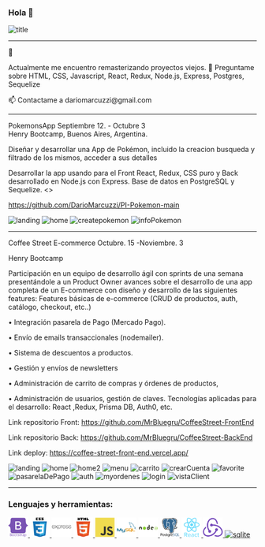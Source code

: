 ### Hola 👋

<img src="https://res.cloudinary.com/dmpqjroj5/image/upload/v1667862281/imagenes%20Proyecto%20final%20henry/Dario_Marcuzzi_k6net1.png" alt="title">


<hr>
🔭 <p>Actualmente me encuentro remasterizando proyectos viejos.
💬 Preguntame sobre HTML, CSS, Javascript, React, Redux, Node.js, Express, Postgres, Sequelize</p>
📫 Contactame a dariomarcuzzi@gmail.com
</a>

<hr>

PokemonsApp				Septiembre 12. - Octubre 3  
Henry Bootcamp, Buenos Aires, Argentina.  

Diseñar y desarrollar una App de Pokémon, incluido la creacion busqueda y filtrado de los mismos, acceder a sus detalles 

Desarrollar la app usando para el Front React, Redux, CSS puro y Back desarrollado en Node.js con Express. Base de datos en PostgreSQL y Sequelize. 
<>

https://github.com/DarioMarcuzzi/PI-Pokemon-main
<p>
<img src="https://res.cloudinary.com/dmpqjroj5/image/upload/v1667863505/imagenes%20Proyecto%20final%20henry/proyecto%20PI%20pokemons/landing_izg8qw.png" width="200" alt="landing" >
<img src="https://res.cloudinary.com/dmpqjroj5/image/upload/v1667863512/imagenes%20Proyecto%20final%20henry/proyecto%20PI%20pokemons/home_vgcpea.png" width="200" alt="home">
<img src="https://res.cloudinary.com/dmpqjroj5/image/upload/v1667863519/imagenes%20Proyecto%20final%20henry/proyecto%20PI%20pokemons/create_POkemon_nvq1uz.png" width="200" alt="createpokemon" >
<img src="https://res.cloudinary.com/dmpqjroj5/image/upload/v1667863508/imagenes%20Proyecto%20final%20henry/proyecto%20PI%20pokemons/info_pokemon_znrsr6.png" width="200" alt="infoPokemon" >
</p>
<hr>

Coffee Street E-commerce 		Octubre. 15  -Noviembre. 3 

Henry Bootcamp

 Participación en un equipo de desarrollo ágil con sprints de una semana presentándole a un Product Owner avances sobre el desarrollo de una app completa de un E-commerce con diseño y desarrollo de las siguientes features: Features básicas de e-commerce (CRUD de productos, auth, catálogo, checkout, etc..) 

• Integración pasarela de Pago (Mercado Pago). 

• Envío de emails transaccionales (nodemailer). 

• Sistema de descuentos a productos. 

• Gestión y envíos de newsletters 

• Administración de carrito de compras y órdenes de productos, 

• Administración de usuarios, gestión de claves. Tecnologías aplicadas para el desarrollo: React ,Redux, Prisma DB, Auth0, etc. 

Link repositorio Front: https://github.com/MrBluegru/CoffeeStreet-FrontEnd

Link repositorio Back:  https://github.com/MrBluegru/CoffeeStreet-BackEnd

Link deploy: https://coffee-street-front-end.vercel.app/ 
<p>
<img src="https://res.cloudinary.com/dmpqjroj5/image/upload/v1667864545/imagenes%20Proyecto%20final%20henry/landing_page_caoraj.png" width="200" alt="landing" >
<img src="https://res.cloudinary.com/dmpqjroj5/image/upload/v1667864527/imagenes%20Proyecto%20final%20henry/home1_ds1pj3.png" width="200" alt="home" >
<img src="https://res.cloudinary.com/dmpqjroj5/image/upload/v1667864501/imagenes%20Proyecto%20final%20henry/home_2_wgkl9f.png" width="200" alt="home2" >
<img src="https://res.cloudinary.com/dmpqjroj5/image/upload/v1667864517/imagenes%20Proyecto%20final%20henry/menu_yquzoo.png" width="200" alt="menu" >
<img src="https://res.cloudinary.com/dmpqjroj5/image/upload/v1667864514/imagenes%20Proyecto%20final%20henry/carrito_cliente_s5qfpc.png" width="200" alt="carrito" >
<img src="https://res.cloudinary.com/dmpqjroj5/image/upload/v1667864499/imagenes%20Proyecto%20final%20henry/crear_cuenta_vvzzrn.png" width="200" alt="crearCuenta" >
<img src="https://res.cloudinary.com/dmpqjroj5/image/upload/v1667864497/imagenes%20Proyecto%20final%20henry/mi_favorite_lyyhtu.png" width="200" alt="favorite" >
<img src="https://res.cloudinary.com/dmpqjroj5/image/upload/v1667864494/imagenes%20Proyecto%20final%20henry/pasarela_de_pago_calxzi.png" width="200" alt="pasarelaDePago" >
<img src="https://res.cloudinary.com/dmpqjroj5/image/upload/v1667864493/imagenes%20Proyecto%20final%20henry/auth_e20o61.png" width="200" alt="auth" >
<img src="https://res.cloudinary.com/dmpqjroj5/image/upload/v1667864493/imagenes%20Proyecto%20final%20henry/my_ordenes_igyzqy.png" width="200" alt="myordenes" >
<img src="https://res.cloudinary.com/dmpqjroj5/image/upload/v1667864491/imagenes%20Proyecto%20final%20henry/login_jax6tm.png" width="200" alt="login" >
<img src="https://res.cloudinary.com/dmpqjroj5/image/upload/v1667864490/imagenes%20Proyecto%20final%20henry/menu_cliente_moo9zq.png" width="200" alt="vistaClient" >
</p>


<hr>


<h3 align="left">Lenguajes y herramientas:</h3>
<p align="left"> <a href="https://getbootstrap.com" target="_blank" rel="noreferrer"> 

  <img src="https://raw.githubusercontent.com/devicons/devicon/master/icons/bootstrap/bootstrap-plain-wordmark.svg" alt="bootstrap" width="40" height="40"/> </a> <a href="https://www.w3schools.com/css/" target="_blank" rel="noreferrer"> 
  <img src="https://raw.githubusercontent.com/devicons/devicon/master/icons/css3/css3-original-wordmark.svg" alt="css3" width="40" height="40"/> </a> <a href="https://expressjs.com" target="_blank" rel="noreferrer"> 
  <img src="https://raw.githubusercontent.com/devicons/devicon/master/icons/express/express-original-wordmark.svg" alt="express" width="40" height="40"/> </a> <a href="https://www.w3.org/html/" target="_blank" rel="noreferrer"> 
  <img src="https://raw.githubusercontent.com/devicons/devicon/master/icons/html5/html5-original-wordmark.svg" alt="html5" width="40" height="40"/> </a> <a href="https://developer.mozilla.org/en-US/docs/Web/JavaScript" target="_blank" rel="noreferrer">
  <img src="https://raw.githubusercontent.com/devicons/devicon/master/icons/javascript/javascript-original.svg" alt="javascript" width="40" height="40"/> </a> <a href="https://www.mysql.com/" target="_blank" rel="noreferrer">
  <img src="https://raw.githubusercontent.com/devicons/devicon/master/icons/mysql/mysql-original-wordmark.svg" alt="mysql" width="40" height="40"/> </a> <a href="https://nodejs.org" target="_blank" rel="noreferrer"> 
  <img src="https://raw.githubusercontent.com/devicons/devicon/master/icons/nodejs/nodejs-original-wordmark.svg" alt="nodejs" width="40" height="40"/> </a> <a href="https://www.postgresql.org" target="_blank" rel="noreferrer"> 
  <img src="https://raw.githubusercontent.com/devicons/devicon/master/icons/postgresql/postgresql-original-wordmark.svg" alt="postgresql" width="40" height="40"/> </a> <a href="https://reactjs.org/" target="_blank" rel="noreferrer">
  <img src="https://raw.githubusercontent.com/devicons/devicon/master/icons/react/react-original-wordmark.svg" alt="react" width="40" height="40"/> </a> <a href="https://redux.js.org" target="_blank" rel="noreferrer"> 
  <img src="https://raw.githubusercontent.com/devicons/devicon/master/icons/redux/redux-original.svg" alt="redux" width="40" height="40"/> </a> <a href="https://www.sqlite.org/" target="_blank" rel="noreferrer"> 
  <img src="https://www.vectorlogo.zone/logos/sqlite/sqlite-icon.svg" alt="sqlite" width="40" height="40"/> </a> </p>
